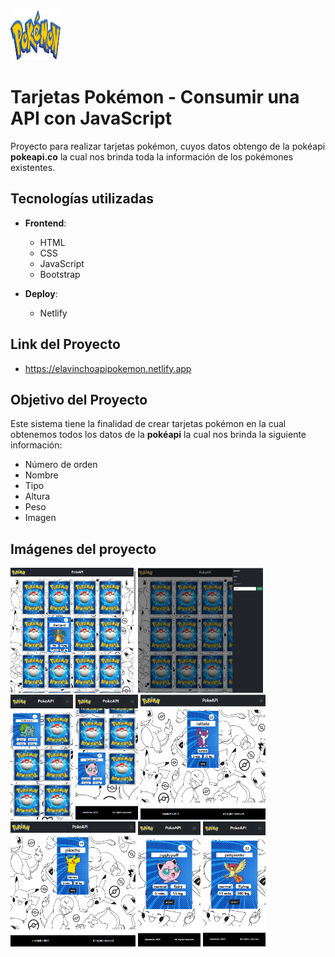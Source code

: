 <img src="https://github.com/elavincho/pokeapi/blob/master/img/pokemon.png" width="80" height="80" alt="img"/>

# Tarjetas Pokémon - Consumir una API con JavaScript

Proyecto para realizar tarjetas pokémon, cuyos datos obtengo de la pokéapi **pokeapi.co** la cual nos brinda toda la información de los pokémones existentes.

## Tecnologías utilizadas

- **Frontend**:
  - HTML
  - CSS
  - JavaScript
  - Bootstrap

- **Deploy**:
  - Netlify

## Link del Proyecto
- https://elavinchoapipokemon.netlify.app
  
## Objetivo del Proyecto

Este sistema tiene la finalidad de crear tarjetas pokémon en la cual obtenemos todos los datos de la **pokéapi** la cual nos brinda la siguiente información:

- Número de orden
- Nombre
- Tipo
- Altura
- Peso
- Imagen

## Imágenes del proyecto

<img src="https://github.com/elavincho/pokeapi/blob/master/img/Captura_de_pantalla_1.png" width="200" height="200" alt="img"/>          <img src="https://github.com/elavincho/pokeapi/blob/master/img/Captura_de_pantalla_2.png" width="200" height="200" alt="img"/>          <img src="https://github.com/elavincho/pokeapi/blob/master/img/Captura_de_pantalla_3.png" width="100" height="200" alt="img"/>      <img src="https://github.com/elavincho/pokeapi/blob/master/img/Captura_de_pantalla_4.png" width="100" height="200" alt="img"/>      <img src="https://github.com/elavincho/pokeapi/blob/master/img/Captura de pantalla_5.png" width="200" height="200" alt="img"/>      <img src="https://github.com/elavincho/pokeapi/blob/master/img/Captura_de_pantalla_6.png" width="200" height="200" alt="img"/>      <img src="https://github.com/elavincho/pokeapi/blob/master/img/Captura_de_pantalla_7.png" width="100" height="200" alt="img"/>      <img src="https://github.com/elavincho/pokeapi/blob/master/img/Captura_de_pantalla_8.png" width="100" height="200" alt="img"/>




